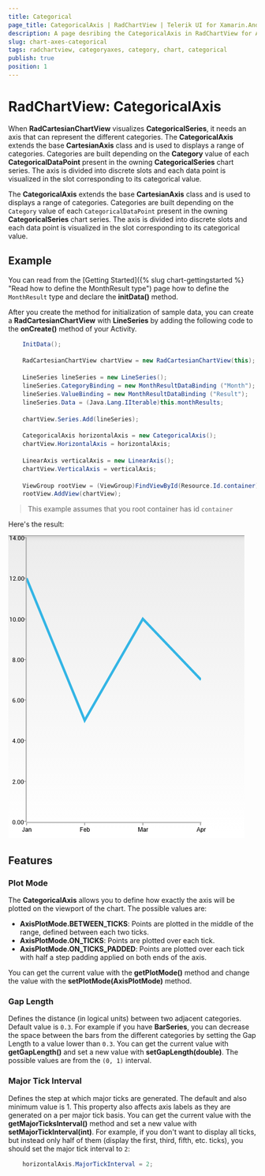 ```yaml
---
title: Categorical
page_title: CategoricalAxis | RadChartView | Telerik UI for Xamarin.Android Documentation
description: A page desribing the CategoricalAxis in RadChartView for Android. This article explains the most important things you need to know before using Category axes.
slug: chart-axes-categorical
tags: radchartview, categoryaxes, category, chart, categorical
publish: true
position: 1
---
```


# RadChartView: CategoricalAxis

When **RadCartesianChartView** visualizes **CategoricalSeries**, it needs an axis that can represent the different categories. The **CategoricalAxis** extends the base **CartesianAxis** class and is used to displays a range of categories. Categories are built depending on the **Category** value of each **CategoricalDataPoint** present in the owning **CategoricalSeries** chart series. The axis is divided into discrete slots and each data point is visualized in the slot corresponding to its categorical value.

The **CategoricalAxis** extends the base **CartesianAxis** class and is used to displays a range of categories. Categories are built depending on the `Category` value of each `CategoricalDataPoint` present in the owning **CategoricalSeries** chart series. The axis is divided into discrete slots and each data point is visualized in the slot corresponding to its categorical value.

## Example

You can read from the [Getting Started]({% slug chart-gettingstarted %} "Read how to define the MonthResult type") page how to define the `MonthResult` type and declare the **initData()** method.

After you create the method for initialization of sample data, you can create a **RadCartesianChartView** with **LineSeries** by adding the following code to the **onCreate()** method of your Activity.


```C#
	InitData();

	RadCartesianChartView chartView = new RadCartesianChartView(this);

	LineSeries lineSeries = new LineSeries();
	lineSeries.CategoryBinding = new MonthResultDataBinding ("Month");
	lineSeries.ValueBinding = new MonthResultDataBinding ("Result");
	lineSeries.Data = (Java.Lang.IIterable)this.monthResults;

	chartView.Series.Add(lineSeries);

	CategoricalAxis horizontalAxis = new CategoricalAxis();
	chartView.HorizontalAxis = horizontalAxis;

	LinearAxis verticalAxis = new LinearAxis();
	chartView.VerticalAxis = verticalAxis;

	ViewGroup rootView = (ViewGroup)FindViewById(Resource.Id.container);
	rootView.AddView(chartView);
```

> This example assumes that you root container has id `container`

Here's the result:

![TelerikUI-Chart-Axes-Categorical](images/chart-axes-categorical-1.png "Demo of Cartesian chart with CategoricalAxis.")

## Features

### Plot Mode

The **CategoricalAxis** allows you to define how exactly the axis will be plotted on the viewport of the chart. The possible values are:

* **AxisPlotMode.BETWEEN_TICKS**: Points are plotted in the middle of the range, defined between each two ticks.
* **AxisPlotMode.ON_TICKS**: Points are plotted over each tick.
* **AxisPlotMode.ON\_TICKS\_PADDED**: Points are plotted over each tick with half a step padding applied on both ends of the axis.

You can get the current value with the **getPlotMode()** method and change the value with the **setPlotMode(AxisPlotMode)** method.

### Gap Length

Defines the distance (in logical units) between two adjacent categories. Default value is `0.3`. For example if you have **BarSeries**, you can decrease the space between the bars from the different categories by setting the Gap Length to a value lower than `0.3`. You can get the current value with **getGapLength()** and set a new value with **setGapLength(double)**. The possible values are from the `(0, 1)` interval.

### Major Tick Interval

Defines the step at which major ticks are generated. The default and also minimum value is 1. This property also affects axis labels as they are generated on a per major tick basis.
You can get the current value with the **getMajorTicksInterval()** method and set a new value with **setMajorTickInterval(int)**. For example, if you don't want to display all ticks, but instead only half of them (display the first, third, fifth, etc. ticks), you should set the major tick interval to `2`:


```C#
	horizontalAxis.MajorTickInterval = 2;
```
